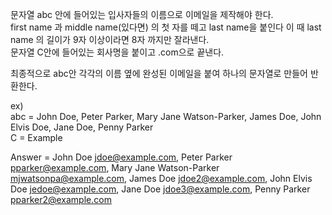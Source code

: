 문자열 abc 안에 들어있는 입사자들의 이름으로 이메일을 제작해야 한다. <br>
first name 과 middle name(있다면) 의 첫 자를 떼고 last name을 붙인다 이 때 last name 의 길이가 9자 이상이라면 8자 까지만 잘라낸다. <br>
문자열 C안에 들어있는 회사명을 붙이고 .com으로 끝낸다. <br>

최종적으로 abc안 각각의 이름 옆에 완성된 이메일을 붙여 하나의 문자열로 만들어 반환한다. <br>

ex) <br>
abc = John Doe, Peter Parker, Mary Jane Watson-Parker, James Doe, John Elvis Doe, Jane Doe, Penny Parker <br>
C = Example <br>

Answer = John Doe <jdoe@example.com>, Peter Parker <pparker@example.com>, Mary Jane Watson-Parker <mjwatsonpa@example.com>, James Doe <jdoe2@example.com>, John Elvis Doe <jedoe@example.com>, Jane Doe <jdoe3@example.com>, Penny Parker <pparker2@example.com> <br>
